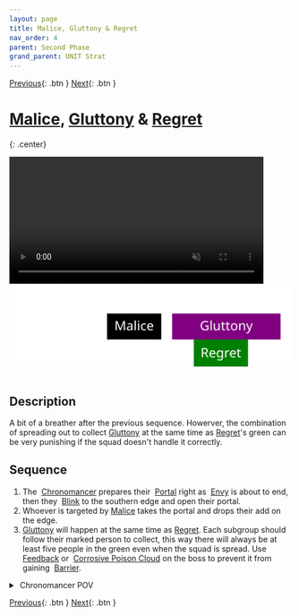 ```yaml
---
layout: page
title: Malice, Gluttony & Regret
nav_order: 4
parent: Second Phase
grand_parent: UNIT Strat
---
```


[Previous](seq3.html){: .btn } [Next](seq5.html){: .btn }

# [Malice], [Gluttony] & [Regret]
{: .center}

<video class="center" width="90%" controls muted>
  <source src="../../videos/phase2/seq4.mp4" type="video/mp4">
</video>

<img class="divider">

<img class="seq-img" src="../../timelines/images/phase2/seq4.svg">

<img class="divider">

## Description
A bit of a breather after the previous sequence. Howerver, the combination of spreading out to collect [Gluttony] at the same time as [Regret]'s green can be very punishing if the squad doesn't handle it correctly.

## Sequence
1. The <img class="inline chrono"> [Chronomancer] prepares their <img class="inline portal"> [Portal] right as <img class="inline empowered_add"> [Envy] is about to end, then they <img class="inline blink"> [Blink] to the southern edge and open their portal.
2. Whoever is targeted by [Malice] takes the portal and drops their add on the edge.
3. [Gluttony] will happen at the same time as [Regret]. Each subgroup should follow their marked person to collect, this way there will always be at least five people in the green even when the squad is spread. Use <img class="inline feedback"> [Feedback](https://wiki.guildwars2.com/wiki/Feedback) or <img class="inline cpc"> [Corrosive Poison Cloud](https://wiki.guildwars2.com/wiki/FeedbCorrosive_Poison_Cloudack) on the boss to prevent it from gaining <img class="inline barrier"> [Barrier](https://wiki.guildwars2.com/wiki/Barrier).

<details>
  <summary><img class="inline chrono"> Chronomancer POV</summary>
  <iframe class="youtube-video" src="https://www.youtube.com/embed/OA3tzmAsea0?si=ytuj9FtN2UTVK0Zw&start=222&end=245&mute=1 " frameborder="0" allow="accelerometer; clipboard-write; encrypted-media; gyroscope; picture-in-picture; web-share" referrerpolicy="strict-origin-when-cross-origin" allowfullscreen></iframe>
</details> 

[Previous](seq3.html){: .btn } [Next](seq5.html){: .btn }

[Regret]: ../../mechanics/aspects/regret.html
[Envy]: ../../mechanics/aspects/envy.html
[Malice]: ../../mechanics/aspects/malice.html
[Gluttony]: ../../mechanics/aspects/gluttony.html
[Chronomancer]: https://wiki.guildwars2.com/wiki/Chronomancer
[Portal]: https://wiki.guildwars2.com/wiki/Portal_Entre
[Blink]: https://wiki.guildwars2.com/wiki/Blink